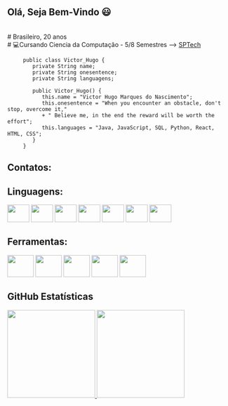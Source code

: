 ##   Olá, Seja Bem-Vindo 😃

<br># Brasileiro, 20 anos
<br># 💻Cursando Ciencia da Computação - 5/8 Semestres --> [SPTech](https://www.sptech.school)   
    
<div  >
       
         public class Victor_Hugo {
            private String name;
            private String onesentence;
            private String languagens;
           
            public Victor_Hugo() {
               this.name = "Victor Hugo Marques do Nascimento";
               this.onesentence = "When you encounter an obstacle, don't stop, overcome it,"
               + " Believe me, in the end the reward will be worth the effort";
               this.languages = "Java, JavaScript, SQL, Python, React, HTML, CSS";
            }
         }
</div>

## Contatos:

<div>
    
</div>    

## Linguagens:

<div>
  <img height ="40em" width="50em" src="https://cdn.jsdelivr.net/gh/devicons/devicon/icons/java/java-original-wordmark.svg" />
  <img height ="40em" width="50em" src="https://cdn.jsdelivr.net/gh/devicons/devicon/icons/javascript/javascript-original.svg" />
  <img height ="40em" width="50em" src="https://cdn.jsdelivr.net/gh/devicons/devicon/icons/nodejs/nodejs-original.svg" />
  <img height ="40em" width="50em" src="https://cdn.jsdelivr.net/gh/devicons/devicon/icons/html5/html5-original-wordmark.svg" />
  <img height ="40em" width="50em" src="https://cdn.jsdelivr.net/gh/devicons/devicon/icons/css3/css3-original-wordmark.svg" />
  <img height ="40em" width="50em" src="https://cdn.jsdelivr.net/gh/devicons/devicon/icons/rstudio/rstudio-original.svg" />
  <img height ="40em" width="50em" src="https://cdn.jsdelivr.net/gh/devicons/devicon/icons/python/python-original.svg" />
</div>

## Ferramentas:

<div>
  <img height ="50em" width="60em" src="https://cdn.jsdelivr.net/gh/devicons/devicon/icons/visualstudio/visualstudio-plain.svg" />
  <img height ="50em" width="60em" src="https://cdn.jsdelivr.net/gh/devicons/devicon/icons/intellij/intellij-plain.svg" />
  <img height ="50em" width="60em" src="https://cdn.jsdelivr.net/gh/devicons/devicon/icons/github/github-original-wordmark.svg" />
  <img height ="50em" width="60em" src="https://cdn.jsdelivr.net/gh/devicons/devicon/icons/mysql/mysql-plain-wordmark.svg" />
  <img height ="50em" width="60em" src="https://cdn.jsdelivr.net/gh/devicons/devicon/icons/arduino/arduino-original.svg" />
</div>

## GitHub Estatísticas
 
<div>
<a href="https://github.com/ViHugo03">
   <img height ="200em" src="https://github-readme-stats.vercel.app/api?username=ViHugo03&show_icons=true&theme=radical">
   <img height ="200em" src="https://github-readme-stats.vercel.app/api/top-langs/?username=ViHugo03&show_icons=true&theme=radical">
</div>
 
